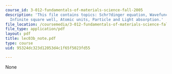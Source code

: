```yaml
---
course_id: 3-012-fundamentals-of-materials-science-fall-2005
description: 'This file contains topics: Schr?dinger equation, Wavefunctions, Normalization,
  Infinite square well, Atomic units, Particle and Light absorption.'
file_location: /coursemedia/3-012-fundamentals-of-materials-science-fall-2005/95324dc323d12053d4c1f65f5023fd55_lec03b_note.pdf
file_type: application/pdf
layout: pdf
title: lec03b_note.pdf
type: course
uid: 95324dc323d12053d4c1f65f5023fd55

---
```

None